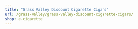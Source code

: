 ```yaml
---
title: "Grass Valley Discount Cigarette Cigars"
url: /grass-valley/grass-valley-discount-cigarette-cigars/
shop: e-cigarette
---
```

